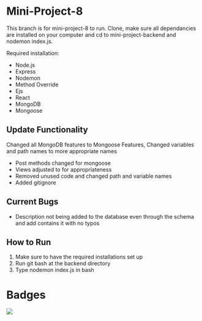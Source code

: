 # Mini-Project-8
This branch is for mini-project-8 to run. Clone, make sure all dependancies are installed on your computer and cd to mini-project-backend and nodemon index.js.

Required installation:
- Node.js
- Express
- Nodemon
- Method Override
- Ejs
- React
- MongoDB
- Mongoose

## Update Functionality
Changed all MongoDB features to Mongoose Features, Changed variables and path names to more appropriate names
- Post methods changed for mongoose
- Views adjusted to for appropriateness
- Removed unused code and changed path and variable names
- Added gitignore

## Current Bugs
- Description not being added to the database even through the schema and add contains it with no typos 

## How to Run
1. Make sure to have the required installations set up
2. Run git bash at the backend directory
3. Type nodemon index.js in bash

# Badges
<a href="https://codeclimate.com/github/LooseEndedPal/Modern-Web-Technologies-Archive/maintainability"><img src="https://api.codeclimate.com/v1/badges/7423b9e695feed0888a7/maintainability" /></a>
